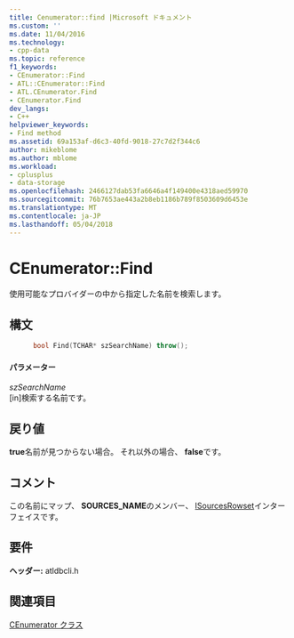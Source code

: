 ```yaml
---
title: Cenumerator::find |Microsoft ドキュメント
ms.custom: ''
ms.date: 11/04/2016
ms.technology:
- cpp-data
ms.topic: reference
f1_keywords:
- CEnumerator::Find
- ATL::CEnumerator::Find
- ATL.CEnumerator.Find
- CEnumerator.Find
dev_langs:
- C++
helpviewer_keywords:
- Find method
ms.assetid: 69a153af-d6c3-40fd-9018-27c7d2f344c6
author: mikeblome
ms.author: mblome
ms.workload:
- cplusplus
- data-storage
ms.openlocfilehash: 2466127dab53fa6646a4f149400e4318aed59970
ms.sourcegitcommit: 76b7653ae443a2b8eb1186b789f8503609d6453e
ms.translationtype: MT
ms.contentlocale: ja-JP
ms.lasthandoff: 05/04/2018
---
```

# <a name="cenumeratorfind"></a>CEnumerator::Find
使用可能なプロバイダーの中から指定した名前を検索します。  
  
## <a name="syntax"></a>構文  
  
```cpp
      bool Find(TCHAR* szSearchName) throw();  
```  
  
#### <a name="parameters"></a>パラメーター  
 *szSearchName*  
 [in]検索する名前です。  
  
## <a name="return-value"></a>戻り値  
 **true**名前が見つからない場合。 それ以外の場合、 **false**です。  
  
## <a name="remarks"></a>コメント  
 この名前にマップ、 **SOURCES_NAME**のメンバー、 [ISourcesRowset](https://msdn.microsoft.com/en-us/library/ms715969.aspx)インターフェイスです。  
  
## <a name="requirements"></a>要件  
 **ヘッダー:** atldbcli.h  
  
## <a name="see-also"></a>関連項目  
 [CEnumerator クラス](../../data/oledb/cenumerator-class.md)